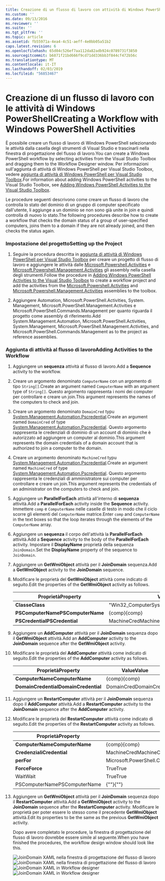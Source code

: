 ```yaml
---
title: Creazione di un flusso di lavoro con attività di Windows PowerShell | Microsoft Docs
ms.custom: ''
ms.date: 09/13/2016
ms.reviewer: ''
ms.suite: ''
ms.tgt_pltfrm: ''
ms.topic: article
ms.assetid: fb55971a-4ea4-4c51-aeff-4e0bb05a51b2
caps.latest.revision: 6
ms.openlocfilehash: 65d04c526ef7aa112da82adb924c0789731f3850
ms.sourcegitcommit: b6871f21bd666f9cd71dd336bb3f844cf472b56c
ms.translationtype: MT
ms.contentlocale: it-IT
ms.lasthandoff: 02/03/2019
ms.locfileid: "56853467"
---
```

# <a name="creating-a-workflow-with-windows-powershell-activities"></a><span data-ttu-id="afd2f-102">Creazione di un flusso di lavoro con le attività di Windows PowerShell</span><span class="sxs-lookup"><span data-stu-id="afd2f-102">Creating a Workflow with Windows PowerShell Activities</span></span>

<span data-ttu-id="afd2f-103">È possibile creare un flusso di lavoro di Windows PowerShell selezionando le attività dalla casella degli strumenti di Visual Studio e trascinarli nella finestra di progettazione del flusso di lavoro.</span><span class="sxs-lookup"><span data-stu-id="afd2f-103">You can create a Windows PowerShell workflow by selecting activities from the Visual Studio Toolbox and dragging them to the Workflow Designer window.</span></span> <span data-ttu-id="afd2f-104">Per informazioni sull'aggiunta di attività di Windows PowerShell per Visual Studio Toolbox, vedere [aggiunta di attività di Windows PowerShell per Visual Studio Toolbox](./adding-windows-powershell-activities-to-the-visual-studio-toolbox.md).</span><span class="sxs-lookup"><span data-stu-id="afd2f-104">For information about adding Windows PowerShell activities to the Visual Studio Toolbox, see [Adding Windows PowerShell Activities to the Visual Studio Toolbox](./adding-windows-powershell-activities-to-the-visual-studio-toolbox.md).</span></span>

<span data-ttu-id="afd2f-105">Le procedure seguenti descrivono come creare un flusso di lavoro che controlla lo stato del dominio di un gruppo di computer specificato dall'utente, li aggiunge a un dominio se non sono già unite in join e quindi controlla di nuovo lo stato.</span><span class="sxs-lookup"><span data-stu-id="afd2f-105">The following procedures describe how to create a workflow that checks the domain status of a group of user-specified computers, joins them to a domain if they are not already joined, and then checks the status again.</span></span>

### <a name="setting-up-the-project"></a><span data-ttu-id="afd2f-106">Impostazione del progetto</span><span class="sxs-lookup"><span data-stu-id="afd2f-106">Setting up the Project</span></span>

1. <span data-ttu-id="afd2f-107">Seguire la procedura descritta in [aggiunta di attività di Windows PowerShell per Visual Studio Toolbox](./adding-windows-powershell-activities-to-the-visual-studio-toolbox.md) per creare un progetto di flusso di lavoro e aggiungere le attività dalle [Microsoft.Powershell.Activities](/dotnet/api/Microsoft.PowerShell.Activities) e[ Microsoft.Powershell.Management.Activities](/dotnet/api/Microsoft.PowerShell.Management.Activities) gli assembly nella casella degli strumenti.</span><span class="sxs-lookup"><span data-stu-id="afd2f-107">Follow the procedure in [Adding Windows PowerShell Activities to the Visual Studio Toolbox](./adding-windows-powershell-activities-to-the-visual-studio-toolbox.md) to create a workflow project and add the activities from the [Microsoft.Powershell.Activities](/dotnet/api/Microsoft.PowerShell.Activities) and [Microsoft.Powershell.Management.Activities](/dotnet/api/Microsoft.PowerShell.Management.Activities) assemblies to the toolbox.</span></span>

2. <span data-ttu-id="afd2f-108">Aggiungere Automation, Microsoft.PowerShell.Activities, System. Management, Microsoft.PowerShell.Management.Activities e Microsoft.PowerShell.Commands.Management per quanto riguarda il progetto come assembly di riferimento.</span><span class="sxs-lookup"><span data-stu-id="afd2f-108">Add System.Management.Automation, Microsoft.PowerShell.Activities, System.Management, Microsoft.PowerShell.Management.Activities, and Microsoft.PowerShell.Commands.Management as to the project as reference assemblies.</span></span>

### <a name="adding-activities-to-the-workflow"></a><span data-ttu-id="afd2f-109">Aggiunta di attività al flusso di lavoro</span><span class="sxs-lookup"><span data-stu-id="afd2f-109">Adding Activities to the Workflow</span></span>

1. <span data-ttu-id="afd2f-110">Aggiungere un **sequenza** attività al flusso di lavoro.</span><span class="sxs-lookup"><span data-stu-id="afd2f-110">Add a **Sequence** activity to the workflow.</span></span>

2. <span data-ttu-id="afd2f-111">Creare un argomento denominato `ComputerName` con un argomento di tipo `String[]`.</span><span class="sxs-lookup"><span data-stu-id="afd2f-111">Create an argument named `ComputerName` with an argument type of `String[]`.</span></span> <span data-ttu-id="afd2f-112">Questo argomento rappresenta i nomi dei computer per controllare e creare un join.</span><span class="sxs-lookup"><span data-stu-id="afd2f-112">This argument represents the names of the computers to check and join.</span></span>

3. <span data-ttu-id="afd2f-113">Creare un argomento denominato `DomainCred` typu [System.Management.Automation.Pscredential](/dotnet/api/System.Management.Automation.PSCredential).</span><span class="sxs-lookup"><span data-stu-id="afd2f-113">Create an argument named `DomainCred` of type [System.Management.Automation.Pscredential](/dotnet/api/System.Management.Automation.PSCredential).</span></span> <span data-ttu-id="afd2f-114">Questo argomento rappresenta le credenziali di dominio di un account di dominio che è autorizzato ad aggiungere un computer al dominio.</span><span class="sxs-lookup"><span data-stu-id="afd2f-114">This argument represents the domain credentials of a domain account that is authorized to join a computer to the domain.</span></span>

4. <span data-ttu-id="afd2f-115">Creare un argomento denominato `MachineCred` typu [System.Management.Automation.Pscredential](/dotnet/api/System.Management.Automation.PSCredential).</span><span class="sxs-lookup"><span data-stu-id="afd2f-115">Create an argument named `MachineCred` of type [System.Management.Automation.Pscredential](/dotnet/api/System.Management.Automation.PSCredential).</span></span> <span data-ttu-id="afd2f-116">Questo argomento rappresenta le credenziali di amministratore sui computer per controllare e creare un join.</span><span class="sxs-lookup"><span data-stu-id="afd2f-116">This argument represents the credentials of an administrator on the computers to check and join.</span></span>

5. <span data-ttu-id="afd2f-117">Aggiungere un **ParallelForEach** attività all'interno di **sequenza** attività.</span><span class="sxs-lookup"><span data-stu-id="afd2f-117">Add a **ParallelForEach** activity inside the **Sequence** activity.</span></span> <span data-ttu-id="afd2f-118">Immettere `comp` e `ComputerName` nelle caselle di testo in modo che il ciclo scorre gli elementi del `ComputerName` matrice.</span><span class="sxs-lookup"><span data-stu-id="afd2f-118">Enter `comp` and `ComputerName` in the text boxes so that the loop iterates through the elements of the `ComputerName` array.</span></span>

6. <span data-ttu-id="afd2f-119">Aggiungere un **sequenza** il corpo dell'attività la **ParallelForEach** attività.</span><span class="sxs-lookup"><span data-stu-id="afd2f-119">Add a **Sequence** activity to the body of the **ParallelForEach** activity.</span></span> <span data-ttu-id="afd2f-120">Impostare il **DisplayName** proprietà della sequenza `JoinDomain`.</span><span class="sxs-lookup"><span data-stu-id="afd2f-120">Set the **DisplayName** property of the sequence to `JoinDomain`.</span></span>

7. <span data-ttu-id="afd2f-121">Aggiungere un **GetWmiObject** attività per il **JoinDomain** sequenza.</span><span class="sxs-lookup"><span data-stu-id="afd2f-121">Add a **GetWmiObject** activity to the **JoinDomain** sequence.</span></span>

8. <span data-ttu-id="afd2f-122">Modificare le proprietà del **GetWmiObject** attività come indicato di seguito.</span><span class="sxs-lookup"><span data-stu-id="afd2f-122">Edit the properties of the **GetWmiObject** activity as follows.</span></span>

   |<span data-ttu-id="afd2f-123">Proprietà</span><span class="sxs-lookup"><span data-stu-id="afd2f-123">Property</span></span>|<span data-ttu-id="afd2f-124">Value</span><span class="sxs-lookup"><span data-stu-id="afd2f-124">Value</span></span>|
   |--------------|-----------|
   |<span data-ttu-id="afd2f-125">**Classe**</span><span class="sxs-lookup"><span data-stu-id="afd2f-125">**Class**</span></span>|<span data-ttu-id="afd2f-126">"Win32_ComputerSystem"</span><span class="sxs-lookup"><span data-stu-id="afd2f-126">"Win32_ComputerSystem"</span></span>|
   |<span data-ttu-id="afd2f-127">**PSComputerName**</span><span class="sxs-lookup"><span data-stu-id="afd2f-127">**PSComputerName**</span></span>|<span data-ttu-id="afd2f-128">{comp}</span><span class="sxs-lookup"><span data-stu-id="afd2f-128">{comp}</span></span>|
   |<span data-ttu-id="afd2f-129">**PSCredential**</span><span class="sxs-lookup"><span data-stu-id="afd2f-129">**PSCredential**</span></span>|<span data-ttu-id="afd2f-130">MachineCred</span><span class="sxs-lookup"><span data-stu-id="afd2f-130">MachineCred</span></span>|

9. <span data-ttu-id="afd2f-131">Aggiungere un **AddComputer** attività per il **JoinDomain** sequenza dopo il **GetWmiObject** attività.</span><span class="sxs-lookup"><span data-stu-id="afd2f-131">Add an **AddComputer** activity to the **JoinDomain** sequence after the **GetWmiObject** activity.</span></span>

10. <span data-ttu-id="afd2f-132">Modificare le proprietà del **AddComputer** attività come indicato di seguito.</span><span class="sxs-lookup"><span data-stu-id="afd2f-132">Edit the properties of the **AddComputer** activity as follows.</span></span>

    |<span data-ttu-id="afd2f-133">Proprietà</span><span class="sxs-lookup"><span data-stu-id="afd2f-133">Property</span></span>|<span data-ttu-id="afd2f-134">Value</span><span class="sxs-lookup"><span data-stu-id="afd2f-134">Value</span></span>|
    |--------------|-----------|
    |<span data-ttu-id="afd2f-135">**ComputerName**</span><span class="sxs-lookup"><span data-stu-id="afd2f-135">**ComputerName**</span></span>|<span data-ttu-id="afd2f-136">{comp}</span><span class="sxs-lookup"><span data-stu-id="afd2f-136">{comp}</span></span>|
    |<span data-ttu-id="afd2f-137">**DomainCredential**</span><span class="sxs-lookup"><span data-stu-id="afd2f-137">**DomainCredential**</span></span>|<span data-ttu-id="afd2f-138">DomainCred</span><span class="sxs-lookup"><span data-stu-id="afd2f-138">DomainCred</span></span>|

11. <span data-ttu-id="afd2f-139">Aggiungere un **RestartComputer** attività per il **JoinDomain** sequenza dopo il **AddComputer** attività.</span><span class="sxs-lookup"><span data-stu-id="afd2f-139">Add a **RestartComputer** activity to the **JoinDomain** sequence after the **AddComputer** activity.</span></span>

12. <span data-ttu-id="afd2f-140">Modificare le proprietà del **RestartComputer** attività come indicato di seguito.</span><span class="sxs-lookup"><span data-stu-id="afd2f-140">Edit the properties of the **RestartComputer** activity as follows.</span></span>

    |<span data-ttu-id="afd2f-141">Proprietà</span><span class="sxs-lookup"><span data-stu-id="afd2f-141">Property</span></span>|<span data-ttu-id="afd2f-142">Value</span><span class="sxs-lookup"><span data-stu-id="afd2f-142">Value</span></span>|
    |--------------|-----------|
    |<span data-ttu-id="afd2f-143">**ComputerName**</span><span class="sxs-lookup"><span data-stu-id="afd2f-143">**ComputerName**</span></span>|<span data-ttu-id="afd2f-144">{comp}</span><span class="sxs-lookup"><span data-stu-id="afd2f-144">{comp}</span></span>|
    |<span data-ttu-id="afd2f-145">**Credenziali**</span><span class="sxs-lookup"><span data-stu-id="afd2f-145">**Credential**</span></span>|<span data-ttu-id="afd2f-146">MachineCred</span><span class="sxs-lookup"><span data-stu-id="afd2f-146">MachineCred</span></span>|
    |<span data-ttu-id="afd2f-147">**per**</span><span class="sxs-lookup"><span data-stu-id="afd2f-147">**For**</span></span>|<span data-ttu-id="afd2f-148">Microsoft.PowerShell.Commands.WaitForServiceTypes.PowerShell</span><span class="sxs-lookup"><span data-stu-id="afd2f-148">Microsoft.PowerShell.Commands.WaitForServiceTypes.PowerShell</span></span>|
    |<span data-ttu-id="afd2f-149">**Force**</span><span class="sxs-lookup"><span data-stu-id="afd2f-149">**Force**</span></span>|<span data-ttu-id="afd2f-150">True</span><span class="sxs-lookup"><span data-stu-id="afd2f-150">True</span></span>|
    |<span data-ttu-id="afd2f-151">Wait</span><span class="sxs-lookup"><span data-stu-id="afd2f-151">Wait</span></span>|<span data-ttu-id="afd2f-152">True</span><span class="sxs-lookup"><span data-stu-id="afd2f-152">True</span></span>|
    |<span data-ttu-id="afd2f-153">PSComputerName</span><span class="sxs-lookup"><span data-stu-id="afd2f-153">PSComputerName</span></span>|<span data-ttu-id="afd2f-154">{""}</span><span class="sxs-lookup"><span data-stu-id="afd2f-154">{""}</span></span>|

13. <span data-ttu-id="afd2f-155">Aggiungere un **GetWmiObject** attività per il **JoinDomain** sequenza dopo il **RestartComputer** attività.</span><span class="sxs-lookup"><span data-stu-id="afd2f-155">Add a **GetWmiObject** activity to the **JoinDomain** sequence after the **RestartComputer** activity.</span></span> <span data-ttu-id="afd2f-156">Modificare le proprietà per poter essere lo stesso come il precedente **GetWmiObject** attività.</span><span class="sxs-lookup"><span data-stu-id="afd2f-156">Edit its properties to be the same as the previous **GetWmiObject** activity.</span></span>

    <span data-ttu-id="afd2f-157">Dopo avere completato le procedure, la finestra di progettazione del flusso di lavoro dovrebbe essere simile al seguente.</span><span class="sxs-lookup"><span data-stu-id="afd2f-157">When you have finished the procedures, the workflow design window should look like this.</span></span>

    <span data-ttu-id="afd2f-158">![JoinDomain XAML nella finestra di progettazione del flusso di lavoro](../media/joindomainworkflow.png)
    ![JoinDomain XAML nella finestra di progettazione del flusso di lavoro](../media/joindomainworkflow.png "JoinDomainWorkflow")</span><span class="sxs-lookup"><span data-stu-id="afd2f-158">![JoinDomain XAML in Workflow designer](../media/joindomainworkflow.png)
![JoinDomain XAML in Workflow designer](../media/joindomainworkflow.png "JoinDomainWorkflow")</span></span>